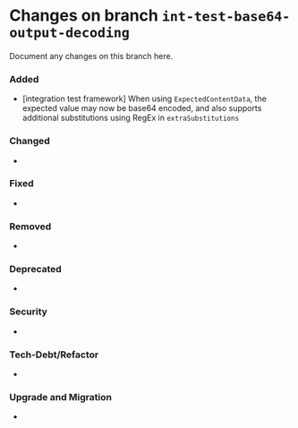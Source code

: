 # Changes on branch `int-test-base64-output-decoding`
Document any changes on this branch here.
### Added
- [integration test framework] When using `ExpectedContentData`, the expected value may now be base64 encoded, and also supports additional substitutions using RegEx in `extraSubstitutions`

### Changed
- 

### Fixed
- 

### Removed
- 

### Deprecated
- 

### Security
- 

### Tech-Debt/Refactor
- 

### Upgrade and Migration
- 

